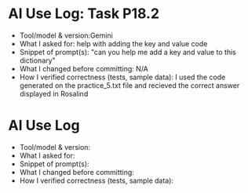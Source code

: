 # AI Use Log: Task P18.2
- Tool/model & version:Gemini 
- What I asked for: help with adding the key and value code
- Snippet of prompt(s): "can you help me add a key and value to this dictionary"
- What I changed before committing: N/A
- How I verified correctness (tests, sample data): I used the code generated on the practice_5.txt file and recieved the correct answer displayed in Rosalind

# AI Use Log 
- Tool/model & version:
- What I asked for: 
- Snippet of prompt(s): 
- What I changed before committing: 
- How I verified correctness (tests, sample data): 
